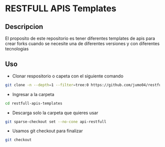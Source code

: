 #  RESTFULL APIS Templates

## Descripcion

El proposito de este repositorio es tener diferentes templates de apis para crear forks cuando se necesite una de diferentes versiones y con diferentes tecnologias

## Uso

* Clonar respositorio o capeta con el siguiente comando
```sh
git clone -n --depth=1 --filter=tree:0 https://github.com/jumo04/restfull-apis-templates.git
```
* Ingresar a la carpeta
```sh
cd restfull-apis-templates
```
* Descarga solo la carpeta que quieres usar
```sh
git sparse-checkout set --no-cone api-restfull
```

* Usamos git checkout para finalizar
```sh
git checkout
```

